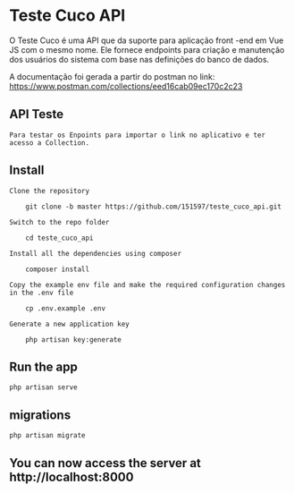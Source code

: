 # Teste Cuco API

O Teste Cuco é uma API que da suporte para aplicação front -end em Vue JS com o mesmo nome. 
Ele fornece endpoints para criação e manutenção dos usuários do sistema com base nas definições do banco de dados.

A documentação foi gerada a partir do postman no link:
https://www.postman.com/collections/eed16cab09ec170c2c23

## API Teste
    Para testar os Enpoints para importar o link no aplicativo e ter acesso a Collection.

## Install

    Clone the repository

        git clone -b master https://github.com/151597/teste_cuco_api.git

    Switch to the repo folder

        cd teste_cuco_api
        
    Install all the dependencies using composer

        composer install

    Copy the example env file and make the required configuration changes in the .env file

        cp .env.example .env

    Generate a new application key

        php artisan key:generate

## Run the app

    php artisan serve

## migrations

    php artisan migrate
## You can now access the server at http://localhost:8000


